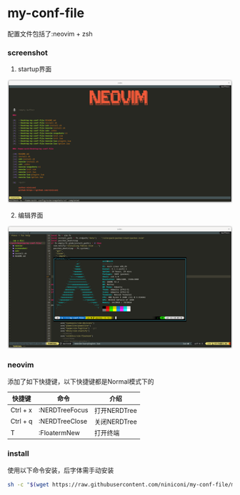# my-conf-file

配置文件包括了:neovim + zsh

### screenshot

1. startup界面

![startup](./screenshot/Screenshot%20from%202023-01-04%2011-15-46.png)

2. 编辑界面

![edit](./screenshot/Screenshot%20from%202023-01-04%2011-18-18.png)

### neovim

添加了如下快捷键，以下快捷键都是Normal模式下的

|快捷键   |命令           |介绍        |
|--------|--------------|-----------|
|Ctrl + x|:NERDTreeFocus|打开NERDTree|
|Ctrl + q|:NERDTreeClose|关闭NERDTree|
|T       |:FloatermNew  |打开终端     |

### install

使用以下命令安装，后字体需手动安装
```bash
sh -c "$(wget https://raw.githubusercontent.com/niniconi/my-conf-file/master/install.sh -O -)"
```
